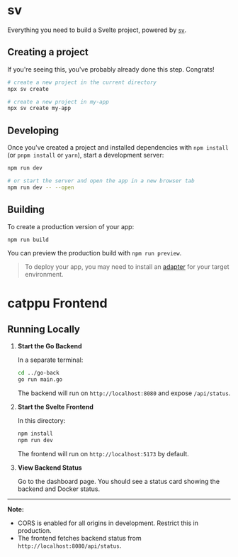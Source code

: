 # sv

Everything you need to build a Svelte project, powered by [`sv`](https://github.com/sveltejs/cli).

## Creating a project

If you're seeing this, you've probably already done this step. Congrats!

```bash
# create a new project in the current directory
npx sv create

# create a new project in my-app
npx sv create my-app
```

## Developing

Once you've created a project and installed dependencies with `npm install` (or `pnpm install` or `yarn`), start a development server:

```bash
npm run dev

# or start the server and open the app in a new browser tab
npm run dev -- --open
```

## Building

To create a production version of your app:

```bash
npm run build
```

You can preview the production build with `npm run preview`.

> To deploy your app, you may need to install an [adapter](https://svelte.dev/docs/kit/adapters) for your target environment.

# catppu Frontend

## Running Locally

1. **Start the Go Backend**

   In a separate terminal:

   ```sh
   cd ../go-back
   go run main.go
   ```

   The backend will run on `http://localhost:8080` and expose `/api/status`.

2. **Start the Svelte Frontend**

   In this directory:

   ```sh
   npm install
   npm run dev
   ```

   The frontend will run on `http://localhost:5173` by default.

3. **View Backend Status**

   Go to the dashboard page. You should see a status card showing the backend and Docker status.

---

**Note:**

- CORS is enabled for all origins in development. Restrict this in production.
- The frontend fetches backend status from `http://localhost:8080/api/status`.
